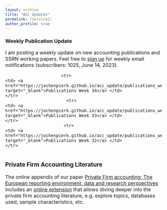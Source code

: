 ```yaml
---
layout: archive
title: "ACC Updates"
permalink: /service2/
author_profile: true
---
```

<!-- Global site tag (gtag.js) - Google Analytics -->
<script async src="https://www.googletagmanager.com/gtag/js?id=G-05633BF9HL"></script>
<script>
  window.dataLayer = window.dataLayer || [];
  function gtag(){dataLayer.push(arguments);}
  gtag('js', new Date());

   gtag('config', 'G-05633BF9HL', {'anonymize_ip': true});
</script> 
 


<h3> Weekly Publication Update </h3>
<font size="3"> 
I am posting a weekly update on new accounting publications and SSRN working papers. Feel free to <a href="https://jochenpierk.github.io/acc_update/subscribe.html" target="_blank">sign up</a> for weekly email notifications (subscribers: 1025, June 14, 2023). 

<p> </p>


 <table style="width:100%">   

                          <tr> 
    <td> <a href="https://jochenpierk.github.io/acc_update/publications_week34.html" target="_blank">Publications Week 34</a> </td> 
    </tr>  
                            <tr> 
    <td> <a href="https://jochenpierk.github.io/acc_update/publications_week33.html" target="_blank">Publications Week 33</a> </td> 
    </tr>  
                           <tr> 
    <td> <a href="https://jochenpierk.github.io/acc_update/publications_week32.html" target="_blank">Publications Week 32</a> </td> 
    </tr>  
 



 </table>




 <p> </p>

  
  
   <h3> Private Firm Accounting Literature </h3>
<font size="3">
 The online appendix of our paper <a href="https://www.tandfonline.com/doi/full/10.1080/00014788.2021.1982670" target="_blank">Private Firm accounting: The European reporting environment, data and research perspectives</a> includes an <a href="https://trr266.wiwi.hu-berlin.de/shiny/pfirmacclit/" target="_blank">online extension</a> that allows diving deeper into the private firm accounting literature, e.g. explore topics, databases used, sample characteristics, etc. 
   
    
